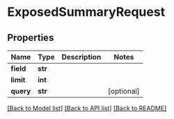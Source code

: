 # ExposedSummaryRequest

## Properties
Name | Type | Description | Notes
------------ | ------------- | ------------- | -------------
**field** | **str** |  | 
**limit** | **int** |  | 
**query** | **str** |  | [optional] 

[[Back to Model list]](../README.md#documentation-for-models) [[Back to API list]](../README.md#documentation-for-api-endpoints) [[Back to README]](../README.md)

